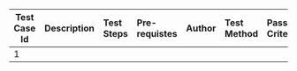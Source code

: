 | Test Case Id |    Description    |            Test Steps           |     Pre-requistes     |    Author    |   Test Method   |       Pass/Fail Criteria      |
| ------------ | :---------------- | :------------------------------ | :-------------------- | :----------- | :-------------- | :---------------------------- |
| 1 | 
